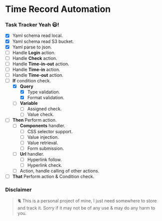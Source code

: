 # Time Record Automation
### Task Tracker Yeah :smiley:!
- [x] Yaml schema read local.
- [x] Yaml schema read S3 bucket.
- [x] Yaml parse to json.
- [ ] Handle **Login** action.
- [ ] Handle **Check** action.
- [ ] Handle **Time-in-out** action.
- [ ] Handle **Time-in** action.
- [ ] Handle **Time-out** action.
- [ ] **If** condition check. 
    - [x] **Query**
        - [x] Type validation.
        - [x] Format validation.
    - [ ] **Variable**
        - [ ] Assigned check.
        - [ ] Value check.
- [ ] **Then** Perform action.
    - [ ] **Components** handler.
        - [ ] CSS selector support.
        - [ ] Value injection.
        - [ ] Value retrieval.
        - [ ] Form submission.
    - [ ] **Url** handler.
        - [ ] Hyperlink follow.
        - [ ] Hyperlink check.
    - [ ] Action, handle calling of other actions.
- [ ] **That** Perform action & Condition check.

### Disclaimer
> :cat2: This is a personal project of mine, I just need somewhere to store and track it. Sorry if it may not
be of any use & may do any harm to you.
